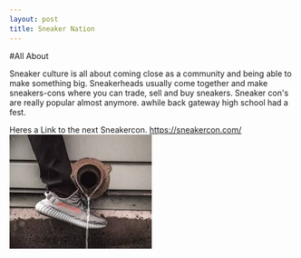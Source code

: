 ```yaml
---
layout: post
title: Sneaker Nation
---
```

 #All About    
     
     
  
  Sneaker culture is all about coming close as a community and being able to make something big. Sneakerheads usually come together and make sneakers-cons where you can trade, sell and buy sneakers. Sneaker con's are really popular almost anymore. awhile back gateway high school had a fest.      
   
   Heres a Link to the next Sneakercon. https://sneakercon.com/
   ![_config.yml](/images/aye.jpeg)
   
   
